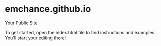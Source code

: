 emchance.github.io
=====================

Your Public Site

To get started, open the index.html file to find instructions and examples. You'll start your editing there!
